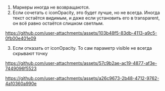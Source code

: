 1. Маркеры иногда не возвращаются.
2. Если сочетать с iconOpacity, это будет лучше, но не всегда. Иногда текст остаётся видимым, и даже если установить его в transparent, он всё равно остаётся слишком светлым.

  https://github.com/user-attachments/assets/103b48f5-83db-4113-a9c5-0fb00e401e09

3. Если отказать от iconOpacity. То сам параметр visible не всегда скрывают точку


https://github.com/user-attachments/assets/57c9b2ae-ac19-4877-af3e-7449096f5523


https://github.com/user-attachments/assets/a26c9673-2b48-4712-9762-4a10360a990e

